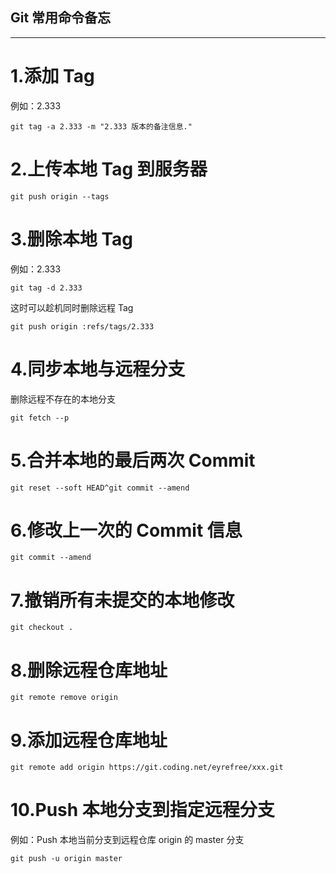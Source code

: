 ## Git 常用命令备忘

---

# 1.添加 Tag

例如：2.333

```
git tag -a 2.333 -m "2.333 版本的备注信息."
```

# 2.上传本地 Tag 到服务器

```
git push origin --tags
```

# 3.删除本地 Tag

例如：2.333

```
git tag -d 2.333
```

这时可以趁机同时删除远程 Tag

```
git push origin :refs/tags/2.333
```

# 4.同步本地与远程分支

删除远程不存在的本地分支

```
git fetch --p
```

# 5.合并本地的最后两次 Commit

```
git reset --soft HEAD^git commit --amend
```

# 6.修改上一次的 Commit 信息

```
git commit --amend
```

# 7.撤销所有未提交的本地修改

```
git checkout .
```

# 8.删除远程仓库地址

```
git remote remove origin
```

# 9.添加远程仓库地址

```
git remote add origin https://git.coding.net/eyrefree/xxx.git
```

# 10.Push 本地分支到指定远程分支

例如：Push 本地当前分支到远程仓库 origin 的 master 分支

```
git push -u origin master
```



